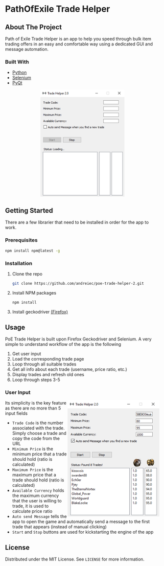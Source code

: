 # PathOfExile Trade Helper

<!-- ABOUT THE PROJECT -->
## About The Project

Path of Exile Trade Helper is an app to help you speed through bulk item trading offers in an easy and comfortable way using a dedicated GUI and message automation.

### Built With

* [Python](https://www.python.org/)
* [Selenium](https://www.selenium.dev/)
* [PyQt](https://www.riverbankcomputing.com/software/pyqt/)

<p align="center">
<img src="./images/tradehelper1.png" alt="iamge not found" width="275">
</p>

<!-- GETTING STARTED -->
## Getting Started

There are a few librarier that need to be installed in order for the app to work.

### Prerequisites
  ```sh
  npm install npm@latest -g
  ```

### Installation

1. Clone the repo

   ```sh
   git clone https://github.com/andreiec/poe-trade-helper-2.git
   ```
2. Install NPM packages

   ```sh
   npm install
   ```
3. Install geckodriver [(Firefox)](https://github.com/mozilla/geckodriver/releases)


<!-- USAGE EXAMPLES -->
## Usage

PoE Trade Helper is built upon Firefox Geckodriver and Selenium. A very simple to understand workflow of the app is the following
1. Get user input
2. Load the corresponding trade page
3. Loop through all suitable trades
4. Get all info about each trade (username, price ratio, etc.)
5. Display trades and refresh old ones
6. Loop through steps 3-5

### User Input

<img src="./images/tradehelper2.png" alt="iamge not found" width="300" align="right">

Its simplicity is the key feature as there are no more than 5 input fields

* `Trade Code` is the number associated with the trade. Simply choose a trade and copy the code from the URL
* `Minimum Price` is the minimum price that a trade should hold (ratio is calculated)
* `Maximum Price` is the maximum price that a trade should hold (ratio is calculated)
* `Available Currency` holds the maximum currency that the user is willing to trade, it is used to calculate price ratio
* `Auto send Message` tells the app to open the game and automatically send a message to the first trade that appears (instead of manual clicking)
* `Start` and `Stop` buttons are used for kickstarting the engine of the app

<!-- LICENSE -->
## License

Distributed under the MIT License. See `LICENSE` for more information.
